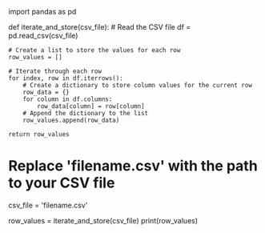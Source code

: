import pandas as pd

def iterate_and_store(csv_file):
    # Read the CSV file
    df = pd.read_csv(csv_file)

    # Create a list to store the values for each row
    row_values = []

    # Iterate through each row
    for index, row in df.iterrows():
        # Create a dictionary to store column values for the current row
        row_data = {}
        for column in df.columns:
            row_data[column] = row[column]
        # Append the dictionary to the list
        row_values.append(row_data)

    return row_values

# Replace 'filename.csv' with the path to your CSV file
csv_file = 'filename.csv'

row_values = iterate_and_store(csv_file)
print(row_values)
